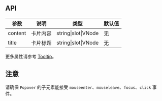 
## API

| 参数 | 说明 | 类型 | 默认值 |
| --- | --- | --- | --- |
| content | 卡片内容 | string\|slot\|VNode | 无 |
| title | 卡片标题 | string\|slot\|VNode | 无 |

更多属性请参考 [Tooltip](/ant-design-vue/components/tooltip-cn/#API)。

## 注意

请确保 `Popover` 的子元素能接受 `mouseenter`、`mouseleave`、`focus`、`click` 事件。
